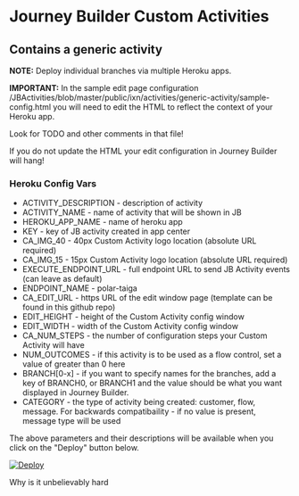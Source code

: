 # Journey Builder Custom Activities
## Contains a generic activity

**NOTE:** Deploy individual branches via multiple Heroku apps.

**IMPORTANT:** In the sample edit page configuration /JBActivities/blob/master/public/ixn/activities/generic-activity/sample-config.html you will need to edit the HTML to reflect the context of your Heroku app. 

Look for TODO and other comments in that file! 

If you do not update the HTML your edit configuration in Journey Builder will hang!

### Heroku Config Vars

* ACTIVITY_DESCRIPTION - description of activity
* ACTIVITY_NAME - name of activity that will be shown in JB
* HEROKU_APP_NAME - name of heroku app
* KEY - key of JB activity created in app center
* CA_IMG_40 - 40px Custom Activity logo location (absolute URL required)
* CA_IMG_15 - 15px Custom Activity logo location (absolute URL required)
* EXECUTE_ENDPOINT_URL - full endpoint URL to send JB Activity events (can leave as default)
* ENDPOINT_NAME - polar-taiga
* CA_EDIT_URL - https URL of the edit window page (template can be found in this github repo)
* EDIT_HEIGHT - height of the Custom Activity config window 
* EDIT_WIDTH - width of the Custom Activity config window
* CA_NUM_STEPS - the number of configuration steps your Custom Activity will have
* NUM_OUTCOMES - if this activity is to be used as a flow control, set a value of greater than 0 here
* BRANCH[0-x] - if you want to specify names for the branches, add a key of BRANCH0, or BRANCH1 and the value should be what you want displayed in Journey Builder.
* CATEGORY - the type of activity being created: customer, flow, message. For backwards compatibaility - if no value is present, message type will be used

The above parameters and their descriptions will be available when you click on the "Deploy" button below.

<a href="https://heroku.com/deploy">
  <img src="https://www.herokucdn.com/deploy/button.svg" alt="Deploy">
</a>

Why is it unbelievably hard
